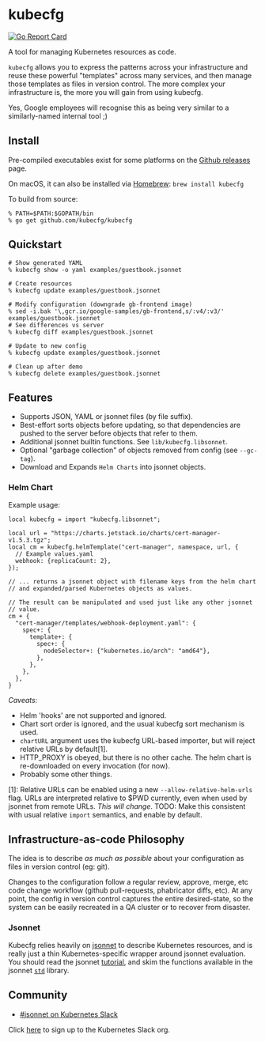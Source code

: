 # kubecfg

[![Go Report Card](https://goreportcard.com/badge/github.com/kubecfg/kubecfg)](https://goreportcard.com/report/github.com/kubecfg/kubecfg)

A tool for managing Kubernetes resources as code.

`kubecfg` allows you to express the patterns across your
infrastructure and reuse these powerful "templates" across many
services, and then manage those templates as files in version control.
The more complex your infrastructure is, the more you will gain from
using kubecfg.

Yes, Google employees will recognise this as being very similar to a
similarly-named internal tool ;)

## Install

Pre-compiled executables exist for some platforms on
the [Github releases](https://github.com/kubecfg/kubecfg/releases)
page.

On macOS, it can also be installed via [Homebrew](https://brew.sh/):
`brew install kubecfg`

To build from source:

```console
% PATH=$PATH:$GOPATH/bin
% go get github.com/kubecfg/kubecfg
```

## Quickstart

```console
# Show generated YAML
% kubecfg show -o yaml examples/guestbook.jsonnet

# Create resources
% kubecfg update examples/guestbook.jsonnet

# Modify configuration (downgrade gb-frontend image)
% sed -i.bak '\,gcr.io/google-samples/gb-frontend,s/:v4/:v3/' examples/guestbook.jsonnet
# See differences vs server
% kubecfg diff examples/guestbook.jsonnet

# Update to new config
% kubecfg update examples/guestbook.jsonnet

# Clean up after demo
% kubecfg delete examples/guestbook.jsonnet
```

## Features

- Supports JSON, YAML or jsonnet files (by file suffix).
- Best-effort sorts objects before updating, so that dependencies are
  pushed to the server before objects that refer to them.
- Additional jsonnet builtin functions. See `lib/kubecfg.libsonnet`.
- Optional "garbage collection" of objects removed from config (see
  `--gc-tag`).
- Download and Expands `Helm Charts` into jsonnet objects. 

### Helm Chart

Example usage:

```
local kubecfg = import "kubecfg.libsonnet";

local url = "https://charts.jetstack.io/charts/cert-manager-v1.5.3.tgz";
local cm = kubecfg.helmTemplate("cert-manager", namespace, url, {
  // Example values.yaml
  webhook: {replicaCount: 2},
});

// ... returns a jsonnet object with filename keys from the helm chart
// and expanded/parsed Kubernetes objects as values.

// The result can be manipulated and used just like any other jsonnet
// value.
cm + {
  "cert-manager/templates/webhook-deployment.yaml": {
    spec+: {
      template+: {
        spec+: {
          nodeSelector+: {"kubernetes.io/arch": "amd64"},
        },
      },
    },
  },
}
```

*Caveats:*

- Helm 'hooks' are not supported and ignored.
- Chart sort order is ignored, and the usual kubecfg sort mechanism is
  used.
- `chartURL` argument uses the kubecfg URL-based importer, but
  will reject relative URLs by default[1].
- HTTP_PROXY is obeyed, but there is no other cache.  The helm chart
  is re-downloaded on every invocation (for now).
- Probably some other things.

[1]: Relative URLs can be enabled using a new
`--allow-relative-helm-urls` flag.  URLs are interpreted relative to
$PWD currently, even when used by jsonnet from remote URLs.  _This will
change_.  TODO: Make this consistent with usual relative `import`
semantics, and enable by default.


## Infrastructure-as-code Philosophy

The idea is to describe *as much as possible* about your configuration
as files in version control (eg: git).

Changes to the configuration follow a regular review, approve, merge,
etc code change workflow (github pull-requests, phabricator diffs,
etc).  At any point, the config in version control captures the entire
desired-state, so the system can be easily recreated in a QA cluster
or to recover from disaster.

### Jsonnet

Kubecfg relies heavily on [jsonnet](http://jsonnet.org/) to describe
Kubernetes resources, and is really just a thin Kubernetes-specific
wrapper around jsonnet evaluation.  You should read the jsonnet
[tutorial](http://jsonnet.org/docs/tutorial.html), and skim the functions available in the jsonnet [`std`](http://jsonnet.org/docs/stdlib.html)
library.

## Community

- [#jsonnet on Kubernetes Slack](https://kubernetes.slack.com/messages/jsonnet)

Click [here](http://slack.k8s.io) to sign up to the Kubernetes Slack org.
